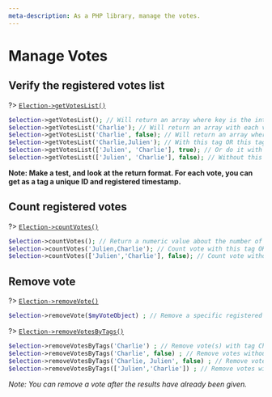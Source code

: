 ```yaml
---
meta-description: As a PHP library, manage the votes.
---
```

# Manage Votes

## Verify the registered votes list


?> [`Election->getVotesList()`](/Docs/ApiReferences/Election%20Class/public%20Election--getVotesList)
```php
$election->getVotesList(); // Will return an array where key is the internal numeric vote_id and value an other array like your input.
$election->getVotesList('Charlie'); // Will return an array with each vote with this tag.
$election->getVotesList('Charlie', false); // Will return an array where each votes without this tag.
$election->getVotesList('Charlie,Julien'); // With this tag OR this tag
$election->getVotesList(['Julien', 'Charlie'], true); // Or do it with array
$election->getVotesList(['Julien', 'Charlie'], false); // Without this tag AND without this tag ...
```

__Note: Make a test, and look at the return format. For each vote, you can get as a tag a unique ID and registered timestamp.__


## Count registered votes

?> [`Election->countVotes()`](/Docs/ApiReferences/Election%20Class/public%20Election--countVotes)
```php
$election->countVotes(); // Return a numeric value about the number of registered votes.
$election->countVotes('Julien,Charlie'); // Count vote with this tag OR this tag.
$election->countVotes(['Julien','Charlie'], false); // Count vote without this tag AND without this tag.
```


## Remove vote

?> [`Election->removeVote()`](/Docs/ApiReferences/Election%20Class/public%20Election--removeVote)
```php
$election->removeVote($myVoteObject) ; // Remove a specific registered Vote.
```

?> [`Election->removeVotesByTags()`](/Docs/ApiReferences/Election%20Class/public%20Election--removeVotesByTags)
```php
$election->removeVotesByTags('Charlie') ; // Remove vote(s) with tag Charlie
$election->removeVotesByTags('Charlie', false) ; // Remove votes without tag Charlie
$election->removeVotesByTags('Charlie, Julien', false) ; // Remove votes without tag Charlie AND without tag Julien.
$election->removeVotesByTags(['Julien','Charlie']) ; // Remove votes with tag Charlie OR with tag Julien.
```

_Note: You can remove a vote after the results have already been given._